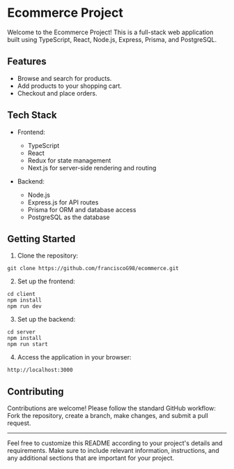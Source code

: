 # Ecommerce Project

Welcome to the Ecommerce Project! This is a full-stack web application built using TypeScript, React, Node.js, Express, Prisma, and PostgreSQL.

## Features

- Browse and search for products.
- Add products to your shopping cart.
- Checkout and place orders.
<!-- - User authentication and authorization. -->
<!-- - ... -->

## Tech Stack

- Frontend:
  - TypeScript
  - React
  - Redux for state management
  - Next.js for server-side rendering and routing

- Backend:
  - Node.js
  - Express.js for API routes
  - Prisma for ORM and database access
  - PostgreSQL as the database

## Getting Started

1. Clone the repository:

```
git clone https://github.com/franciscoG98/ecommerce.git
```


2. Set up the frontend:
```
cd client
npm install
npm run dev
```


3. Set up the backend:

```
cd server
npm install
npm run start
```


4. Access the application in your browser:
```
http://localhost:3000
```


<!-- ## Configuration

- Configure database connection in `server/prisma/schema.prisma`.
- Set environment variables in `.env` files for both the client and server.

## Testing

- Frontend: Use Jest and React Testing Library for testing React components and functionality.
- Backend: Use Jest for testing API routes, services, and controllers.

## Deployment

- Frontend: Deploy the frontend on Vercel or Netlify.
- Backend: Deploy the backend on Heroku or AWS. -->

## Contributing

Contributions are welcome! Please follow the standard GitHub workflow: Fork the repository, create a branch, make changes, and submit a pull request.


---

Feel free to customize this README according to your project's details and requirements. Make sure to include relevant information, instructions, and any additional sections that are important for your project.

